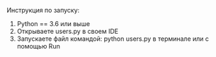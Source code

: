 Инструкция по запуску:
1. Python == 3.6 или выше
2. Открываете users.py в своем IDE
3. Запускаете файл командой: python users.py в терминале или с помощью Run